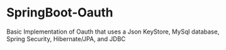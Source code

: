 # SpringBoot-Oauth

Basic Implementation of Oauth that uses a Json KeyStore, MySql database,  
Spring Security, Hibernate/JPA, and JDBC
